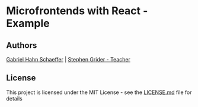 # Microfrontends with React - Example

## Authors

[Gabriel Hahn Schaeffer](https://github.com/gabriel-hahn/) | [Stephen Grider - Teacher](https://github.com/StephenGrider)

## License

This project is licensed under the MIT License - see the [LICENSE.md](LICENSE) file for details
